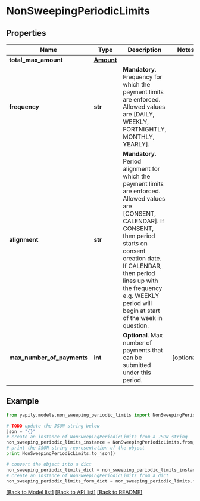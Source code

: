 # NonSweepingPeriodicLimits


## Properties

Name | Type | Description | Notes
------------ | ------------- | ------------- | -------------
**total_max_amount** | [**Amount**](Amount.md) |  | 
**frequency** | **str** | __Mandatory__. Frequency for which the payment limits are enforced. Allowed values are [DAILY, WEEKLY, FORTNIGHTLY, MONTHLY, YEARLY]. | 
**alignment** | **str** | __Mandatory__. Period alignment for which the payment limits are enforced. Allowed values are [CONSENT, CALENDAR]. If CONSENT, then period starts on consent creation date. If CALENDAR, then period lines up with the frequency e.g. WEEKLY period will begin at start of the week in question. | 
**max_number_of_payments** | **int** | __Optional__. Max number of payments that can be submitted under this period. | [optional] 

## Example

```python
from yapily.models.non_sweeping_periodic_limits import NonSweepingPeriodicLimits

# TODO update the JSON string below
json = "{}"
# create an instance of NonSweepingPeriodicLimits from a JSON string
non_sweeping_periodic_limits_instance = NonSweepingPeriodicLimits.from_json(json)
# print the JSON string representation of the object
print NonSweepingPeriodicLimits.to_json()

# convert the object into a dict
non_sweeping_periodic_limits_dict = non_sweeping_periodic_limits_instance.to_dict()
# create an instance of NonSweepingPeriodicLimits from a dict
non_sweeping_periodic_limits_form_dict = non_sweeping_periodic_limits.from_dict(non_sweeping_periodic_limits_dict)
```
[[Back to Model list]](../README.md#documentation-for-models) [[Back to API list]](../README.md#documentation-for-api-endpoints) [[Back to README]](../README.md)


